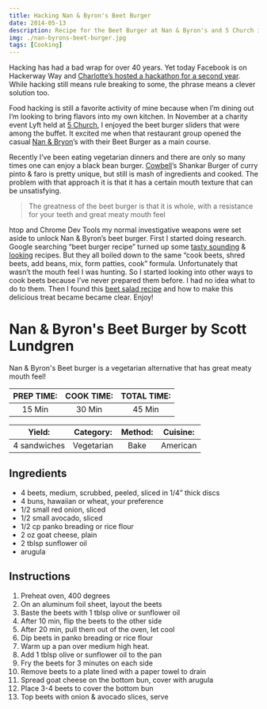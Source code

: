 ```yaml
---
title: Hacking Nan & Byron's Beet Burger
date: 2014-05-13
description: Recipe for the Beet Burger at Nan & Byron's and 5 Church in Charlotte,NC
img: ./nan-byrons-beet-burger.jpg
tags: [Cooking]
---
```

Hacking has had a bad wrap for over 40 years. Yet today Facebook is on Hackerway Way and [Charlotte’s hosted a hackathon for a second year](https://detailedblock.com/2014/04/18/hackathonclt-planned-larger-event-2014/). While hacking still means rule breaking to some, the phrase means a clever solution too.

Food hacking is still a favorite activity of mine because when I’m dining out I’m looking to bring flavors into my own kitchen. In November at a charity event Lyft held at [5 Church](http://http://5churchcharlotte.com/), I enjoyed the beet burger sliders that were among the buffet. It excited me when that restaurant group opened the casual [Nan & Bryon](https://www.nanandbyrons.com/)’s with their Beet Burger as a main course.

Recently I’ve been eating vegetarian dinners and there are only so many times one can enjoy a black bean burger. [Cowbell](https://eatmorecowbell.com/)’s Shankar Burger of curry pinto & faro is pretty unique, but still is mash of ingredients and cooked. The problem with that approach it is that it has a certain mouth texture that can be unsatisfying.

>The greatness of the beet burger is that it is whole, with a resistance for your teeth and great meaty mouth feel

htop and Chrome Dev Tools my normal investigative weapons were set aside to unlock Nan & Byron’s beet burger. First I started doing research. Google searching “beet burger recipe” turned up some [tasty sounding](https://www.greenkitchenstories.com/grilled-beet-burgers/) & [looking](https://www.sproutedkitchen.com/home/2013/3/26/smoky-beet-burgers.html) recipes. But they all boiled down to the same “cook beets, shred beets, add beans, mix, form patties, cook” formula. Unfortunately that wasn’t the mouth feel I was hunting. So I started looking into other ways to cook beets because I’ve never prepared them before. I had no idea what to do to them. Then I found this [beet salad recipe](https://allrecipes.com/recipe/beet-salad-with-goat-cheese/) and how to make this delicious treat became became clear. Enjoy!

# Nan & Byron's Beet Burger by Scott Lundgren

Nan & Byron's Beet burger is a vegetarian alternative that has great meaty mouth feel!

| PREP TIME: | COOK TIME: | TOTAL TIME: |
|:----------:|:----------:|:-----------:|
|   15 Min   |   30 Min   |    45 Min   |

|    Yield:    |  Category: | Method: | Cuisine: |
|:------------:|:----------:|:-------:|:--------:|
| 4 sandwiches | Vegetarian |   Bake  | American |

## Ingredients

* 4 beets, medium, scrubbed, peeled, sliced in 1/4” thick discs
* 4 buns, hawaiian or wheat, your preference
* 1/2 small red onion, sliced
* 1/2 small avocado, sliced
* 1/2 cp panko breading or rice flour
* 2 oz goat cheese, plain
* 2 tblsp sunflower oil
* arugula

## Instructions

1. Preheat oven, 400 degrees
2. On an aluminum foil sheet, layout the beets
3. Baste the beets with 1 tblsp olive or sunflower oil
4. After 10 min, flip the beets to the other side
5. After 20 min, pull them out of the oven, let cool
6. Dip beets in panko breading or rice flour
7. Warm up a pan over medium high heat.
8. Add 1 tblsp olive or sunflower oil to the pan
9. Fry the beets for 3 minutes on each side
10. Remove beets to a plate lined with a paper towel to drain
11. Spread goat cheese on the bottom bun, cover with arugula
12. Place 3-4 beets to cover the bottom bun
13. Top beets with onion & avocado slices, serve